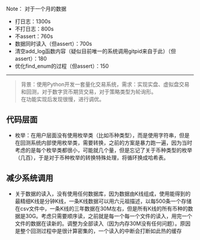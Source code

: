 Note：
对于一个月的数据
+ 打日志：1300s
+ 不打日志：800s
+ 不assert：760s
+ 数据同时读入（但assert）：700s
+ 清空add_log函数内容（疑似目前唯一的系统调用gitpid来自于此）（但assert）：180
+ 优化find_enum的过程（但assert）：150

---

>背景：使用Python开发一套量化交易系统，需求：实现实盘、虚拟盘交易和回测，对于数字货币期货交易，对于策略类型为轮询形。  
>在功能实现后发现很慢，进行调优。

## 代码层面

+ 枚举：在用户层面没有使用枚举类（比如币种类型），而是使用字符串，但是在回测系统内部使用枚举类，需要转换，之前的方案是暴力跑一遍，因为当时考虑的是每个枚举类都很小，可能就几个量，但是忘记了关于币种类型的枚举（几百），于是对于币种枚举的转换特殊处理，将循环换成哈希表。

## 减少系统调用

+ 关于数据的读入，没有使用任何数据库，因为数据由K线组成，使用能得到的最精细K线是分钟K线，一条K线数据可以用六元祖描述，以每500条一个存储在csv文件中，一条K线的三年数据在30M左右，但是所有K线的所有币种的数据是30G。考虑只需要顺序读，之前就是每一个每一个文件的读入，用完一个文件的数据在读新的。调整为全部读入（因为内存30M没有任何问题）。原因是整个回测过程中是很计算密集的，一个读入的中断会打断如此热的缓存
